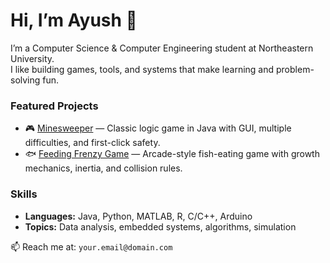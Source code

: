 # Hi, I’m Ayush 👋

I’m a Computer Science & Computer Engineering student at Northeastern University.  
I like building games, tools, and systems that make learning and problem-solving fun.

### Featured Projects
- 🎮 [Minesweeper](https://github.com/TheRealAyush/Minesweeper) — Classic logic game in Java with GUI, multiple difficulties, and first-click safety.
- 🐟 [Feeding Frenzy Game](https://github.com/TheRealAyush/Feeding-Frenzy-Game) — Arcade-style fish-eating game with growth mechanics, inertia, and collision rules.

### Skills
- **Languages:** Java, Python, MATLAB, R, C/C++, Arduino  
- **Topics:** Data analysis, embedded systems, algorithms, simulation  

📫 Reach me at: `your.email@domain.com`
